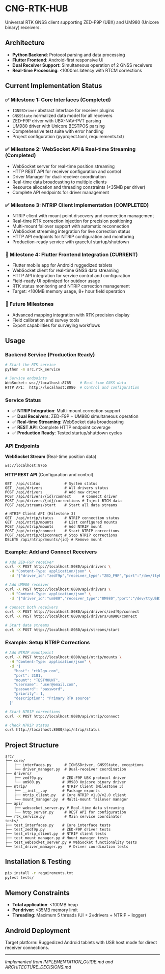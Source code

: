 # CNG-RTK-HUB

Universal RTK GNSS client supporting ZED-F9P (UBX) and UM980 (Unicore binary) receivers.

## Architecture

- **Python Backend**: Protocol parsing and data processing
- **Flutter Frontend**: Android-first responsive UI
- **Dual Receiver Support**: Simultaneous operation of 2 GNSS receivers
- **Real-time Processing**: <1000ms latency with RTCM corrections

## Current Implementation Status

### ✅ Milestone 1: Core Interfaces (Completed)
- `IGNSSDriver` abstract interface for receiver plugins
- `GNSSState` normalized data model for all receivers
- ZED-F9P driver with UBX-NAV-PVT parsing
- UM980 driver with Unicore BESTPOS parsing
- Comprehensive test suite with error handling
- Project configuration (pyproject.toml, requirements.txt)

### ✅ Milestone 2: WebSocket API & Real-time Streaming (Completed)
- WebSocket server for real-time position streaming
- HTTP REST API for receiver configuration and control
- Driver Manager for dual-receiver coordination
- Real-time data broadcasting to multiple clients
- Resource allocation and threading constraints (<35MB per driver)
- Complete API endpoints for driver management

### ✅ Milestone 3: NTRIP Client Implementation (COMPLETED)
- NTRIP client with mount point discovery and connection management
- Real-time RTK correction injection for precision positioning
- Multi-mount failover support with automatic reconnection
- WebSocket streaming integration for live correction status
- HTTP API endpoints for NTRIP configuration and monitoring
- Production-ready service with graceful startup/shutdown

### 🎯 **Milestone 4: Flutter Frontend Integration (CURRENT)**
- Flutter mobile app for Android ruggedized tablets  
- WebSocket client for real-time GNSS data streaming
- HTTP API integration for service control and configuration
- Field-ready UI optimized for outdoor usage
- RTK status monitoring and NTRIP correction management
- Target: <100MB memory usage, 8+ hour field operation

### 🔄 Future Milestones  
- Advanced mapping integration with RTK precision display
- Field calibration and survey tools
- Export capabilities for surveying workflows

## Usage

### Backend Service (Production Ready)
```bash
# Start the RTK service
python -m src.rtk_service

# Service endpoints
WebSocket: ws://localhost:8765    # Real-time GNSS data
HTTP API:  http://localhost:8080  # Control and configuration
```

### Service Status
- ✅ **NTRIP Integration**: Multi-mount correction support
- ✅ **Dual Receivers**: ZED-F9P + UM980 simultaneous operation  
- ✅ **Real-time Streaming**: WebSocket data broadcasting
- ✅ **REST API**: Complete HTTP endpoint coverage
- ✅ **Production Ready**: Tested startup/shutdown cycles

### API Endpoints

**WebSocket Stream** (Real-time position data)
```
ws://localhost:8765
```

**HTTP REST API** (Configuration and control)
```
GET  /api/status           # System status
GET  /api/drivers          # All drivers status
POST /api/drivers          # Add new driver
POST /api/drivers/{id}/connect     # Connect driver
POST /api/drivers/{id}/corrections # Inject RTCM data
POST /api/streams/start    # Start all data streams

# NTRIP Client API (Milestone 3)
GET  /api/ntrip/status     # NTRIP connection status
GET  /api/ntrip/mounts     # List configured mounts  
POST /api/ntrip/mounts     # Add NTRIP mount
POST /api/ntrip/connect    # Start NTRIP corrections
POST /api/ntrip/disconnect # Stop NTRIP corrections
DELETE /api/ntrip/mounts/{id} # Remove mount
```

### Example: Add and Connect Receivers
```bash
# Add ZED-F9P receiver
curl -X POST http://localhost:8080/api/drivers \
  -H "Content-Type: application/json" \
  -d '{"driver_id":"zedf9p","receiver_type":"ZED_F9P","port":"/dev/ttyUSB0"}'

# Add UM980 receiver  
curl -X POST http://localhost:8080/api/drivers \
  -H "Content-Type: application/json" \
  -d '{"driver_id":"um980","receiver_type":"UM980","port":"/dev/ttyUSB1"}'

# Connect both receivers
curl -X POST http://localhost:8080/api/drivers/zedf9p/connect
curl -X POST http://localhost:8080/api/drivers/um980/connect

# Start data streams
curl -X POST http://localhost:8080/api/streams/start
```

### Example: Setup NTRIP Corrections
```bash
# Add NTRIP mountpoint
curl -X POST http://localhost:8080/api/ntrip/mounts \
  -H "Content-Type: application/json" \
  -d '{
    "host": "rtk2go.com",
    "port": 2101,
    "mount": "TESTMOUNT",
    "username": "user@email.com",
    "password": "password",
    "priority": 1,
    "description": "Primary RTK source"
  }'

# Start NTRIP corrections  
curl -X POST http://localhost:8080/api/ntrip/connect

# Check NTRIP status
curl http://localhost:8080/api/ntrip/status
```

## Project Structure

```
src/
├── core/
│   ├── interfaces.py      # IGNSSDriver, GNSSState, exceptions
│   └── driver_manager.py  # Dual-receiver coordination
├── drivers/
│   ├── zedf9p.py         # ZED-F9P UBX protocol driver
│   └── um980.py          # UM980 Unicore binary driver
├── ntrip/                # NTRIP Client (Milestone 3)
│   ├── __init__.py       # Package exports
│   ├── ntrip_client.py   # Core NTRIP v1.0/v2.0 client
│   └── mount_manager.py  # Multi-mount failover manager
├── api/
│   ├── websocket_server.py # Real-time data streaming
│   └── http_server.py     # REST API for configuration
└── rtk_service.py         # Main service coordinator
tests/
├── test_interfaces.py    # Core interface tests
├── test_zedf9p.py        # ZED-F9P driver tests
├── test_ntrip_client.py  # NTRIP client tests
├── test_mount_manager.py # Mount manager tests
├── test_websocket_server.py # WebSocket functionality tests
└── test_driver_manager.py   # Driver coordination tests
```

## Installation & Testing

```bash
pip install -r requirements.txt
pytest tests/
```

## Memory Constraints

- **Total application**: <100MB heap
- **Per driver**: <35MB memory limit
- **Threading**: Maximum 5 threads (UI + 2×drivers + NTRIP + logger)

## Android Deployment

Target platform: Ruggedized Android tablets with USB host mode for direct receiver connections.

---

*Implemented from IMPLEMENTATION_GUIDE.md and ARCHITECTURE_DECISIONS.md*
